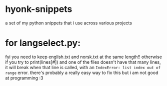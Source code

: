 # hyonk-snippets
a set of my python snippets that i use across various projects

# for langselect.py:
fyi you need to keep english.txt and norsk.txt at the same length!! otherwise if you try to print(lines[#]) and one of the files doesn't have that many lines, it will break when that line is called, with an `IndexError: list index out of range` error. 
there's probably a really easy way to fix this but i am not good at programming :3 
